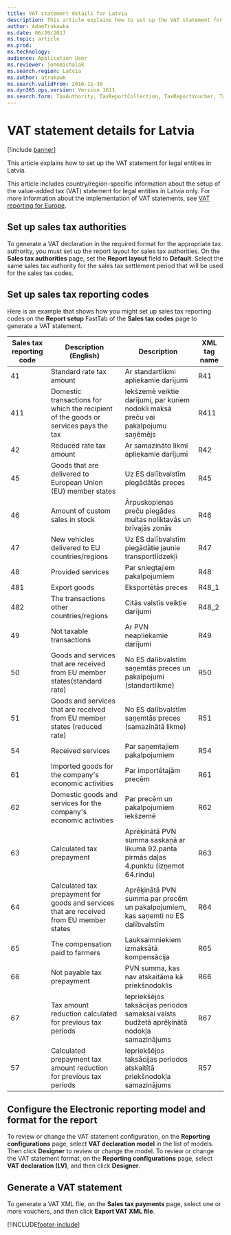 ```yaml
---
title: VAT statement details for Latvia
description: This article explains how to set up the VAT statement for legal entities in Latvia.
author: AdamTrukawka
ms.date: 06/20/2017
ms.topic: article
ms.prod: 
ms.technology: 
audience: Application User
ms.reviewer: johnmichalak
ms.search.region: Latvia
ms.author: atrukawk
ms.search.validFrom: 2016-11-30
ms.dyn365.ops.version: Version 1611
ms.search.form: TaxAuthority, TaxReportCollection, TaxReportVoucher, TaxTable
---
```


# VAT statement details for Latvia

[!include [banner](../../includes/banner.md)]

This article explains how to set up the VAT statement for legal entities in Latvia.

This article includes country/region-specific information about the setup of the value-added tax (VAT) statement for legal entities in Latvia only. For more information about the implementation of VAT statements, see [VAT reporting for Europe](../europe/emea-vat-reporting.md).

## Set up sales tax authorities
To generate a VAT declaration in the required format for the appropriate tax authority, you must set up the report layout for sales tax authorities. On the **Sales tax authorities** page, set the **Report layout** field to **Default**. Select the same sales tax authority for the sales tax settlement period that will be used for the sales tax codes.

## Set up sales tax reporting codes
Here is an example that shows how you might set up sales tax reporting codes on the **Report setup** FastTab of the **Sales tax codes** page to generate a VAT statement.

| Sales tax reporting code | Description (English)                                                                    | Description                                                                              | XML tag name |
|--------------------------|------------------------------------------------------------------------------------------|------------------------------------------------------------------------------------------|--------------|
| 41                       | Standard rate tax amount                                                                 | Ar standartlikmi apliekamie darījumi                                                     | R41          |
| 411                      | Domestic transactions for which the recipient of the goods or services pays the tax      | Iekšzemē veiktie darījumi, par kuriem nodokli maksā preču vai pakalpojumu saņēmējs       | R411         |
| 42                       | Reduced rate tax amount                                                                  | Ar samazināto likmi apliekamie darījumi                                                  | R42          |
| 45                       | Goods that are delivered to European Union (EU) member states                            | Uz ES dalībvalstīm piegādātās preces                                                     | R45          |
| 46                       | Amount of custom sales in stock                                                          | Ārpuskopienas preču piegādes muitas noliktavās un brīvajās zonās                         | R46          |
| 47                       | New vehicles delivered to EU countries/regions                                                   | Uz ES dalībvalstīm piegādātie jaunie transportlīdzekļi                                   | R47          |
| 48                       | Provided services                                                                        | Par sniegtajiem pakalpojumiem                                                            | R48          |
| 481                      | Export goods                                                                             | Eksportētās preces                                                                       | R48\_1       |
| 482                      | The transactions other countries/regions                                                         | Citās valstīs veiktie darījumi                                                           | R48\_2       |
| 49                       | Not taxable transactions                                                                 | Ar PVN neapliekamie darījumi                                                             | R49          |
| 50                       | Goods and services that are received from EU member states(standard rate)                | No ES dalībvalstīm saņemtās preces un pakalpojumi (standartlikme)                        | R50          |
| 51                       | Goods and services that are received from EU member states (reduced rate)                | No ES dalībvalstīm saņemtās preces (samazinātā likme)                                    | R51          |
| 54                       | Received services                                                                        | Par saņemtajiem pakalpojumiem                                                            | R54          |
| 61                       | Imported goods for the company's economic activities                                     | Par importētajām precēm                                                                  | R61          |
| 62                       | Domestic goods and services for the company's economic activities                        | Par precēm un pakalpojumiem iekšzemē                                                     | R62          |
| 63                       | Calculated tax prepayment                                                                | Aprēķinātā PVN summa saskaņā ar likuma 92.panta pirmās daļas 4.punktu (izņemot 64.rindu) | R63          |
| 64                       | Calculated tax prepayment for goods and services that are received from EU member states | Aprēķinātā PVN summa par precēm un pakalpojumiem, kas saņemti no ES dalībvalstīm         | R64          |
| 65                       | The compensation paid to farmers                                                         | Lauksaimniekiem izmaksātā kompensācija                                                   | R65          |
| 66                       | Not payable tax prepayment                                                               | PVN summa, kas nav atskaitāma kā priekšnodoklis                                          | R66          |
| 67                       | Tax amount reduction calculated for previous tax periods                                 | Iepriekšējos taksācijas periodos samaksai valsts budžetā aprēķinātā nodokļa samazinājums | R67          |
| 57                       | Calculated prepayment tax amount reduction for previous tax periods                      | Iepriekšējos taksācijas periodos atskaitītā priekšnodokļa samazinājums                   | R57          |

## Configure the Electronic reporting model and format for the report
To review or change the VAT statement configuration, on the **Reporting configurations** page, select **VAT declaration model** in the list of models. Then click **Designer** to review or change the model. To review or change the VAT statement format, on the **Reporting configurations** page, select **VAT declaration (LV)**, and then click **Designer**.

## Generate a VAT statement
To generate a VAT XML file, on the **Sales tax payments** page, select one or more vouchers, and then click **Export VAT XML file**.





[!INCLUDE[footer-include](../../../includes/footer-banner.md)]
